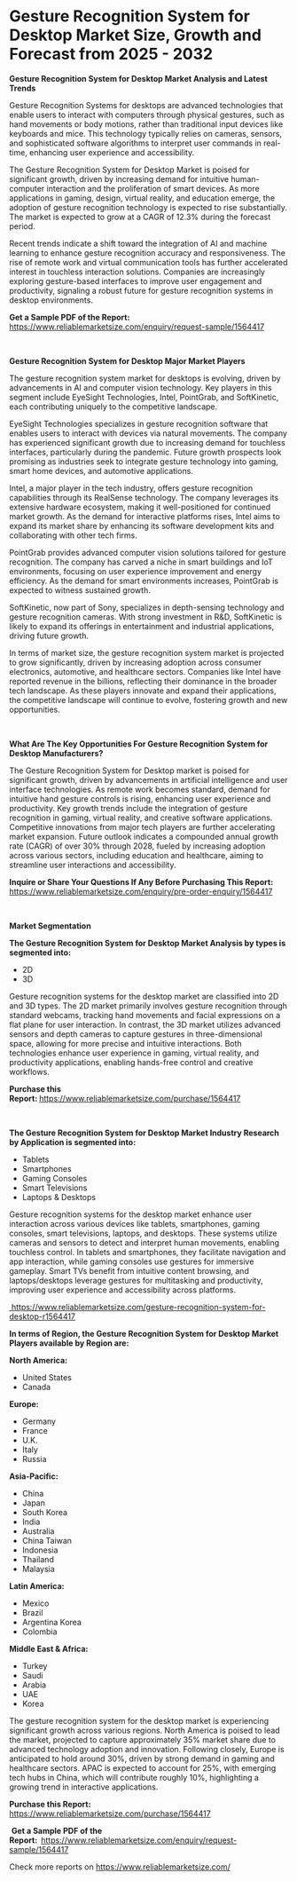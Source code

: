 <p><h1>Gesture Recognition System for Desktop Market Size, Growth and Forecast from 2025 - 2032</h1></p><p><strong>Gesture Recognition System for Desktop Market Analysis and Latest Trends</strong></p>
<p><p>Gesture Recognition Systems for desktops are advanced technologies that enable users to interact with computers through physical gestures, such as hand movements or body motions, rather than traditional input devices like keyboards and mice. This technology typically relies on cameras, sensors, and sophisticated software algorithms to interpret user commands in real-time, enhancing user experience and accessibility.</p><p>The Gesture Recognition System for Desktop Market is poised for significant growth, driven by increasing demand for intuitive human-computer interaction and the proliferation of smart devices. As more applications in gaming, design, virtual reality, and education emerge, the adoption of gesture recognition technology is expected to rise substantially. The market is expected to grow at a CAGR of 12.3% during the forecast period.</p><p>Recent trends indicate a shift toward the integration of AI and machine learning to enhance gesture recognition accuracy and responsiveness. The rise of remote work and virtual communication tools has further accelerated interest in touchless interaction solutions. Companies are increasingly exploring gesture-based interfaces to improve user engagement and productivity, signaling a robust future for gesture recognition systems in desktop environments.</p></p>
<p><strong>Get a Sample PDF of the Report:&nbsp;</strong> <a href="https://www.reliablemarketsize.com/enquiry/request-sample/1564417?utm_campaign=2889&utm_medium=2&utm_source=Github&utm_content=ia&utm_term=11042025&utm_id=gesture-recognition-system-for-desktop">https://www.reliablemarketsize.com/enquiry/request-sample/1564417</a></p>
<p>&nbsp;</p>
<p><strong>Gesture Recognition System for Desktop Major Market Players</strong></p>
<p><p>The gesture recognition system market for desktops is evolving, driven by advancements in AI and computer vision technology. Key players in this segment include EyeSight Technologies, Intel, PointGrab, and SoftKinetic, each contributing uniquely to the competitive landscape.</p><p>EyeSight Technologies specializes in gesture recognition software that enables users to interact with devices via natural movements. The company has experienced significant growth due to increasing demand for touchless interfaces, particularly during the pandemic. Future growth prospects look promising as industries seek to integrate gesture technology into gaming, smart home devices, and automotive applications.</p><p>Intel, a major player in the tech industry, offers gesture recognition capabilities through its RealSense technology. The company leverages its extensive hardware ecosystem, making it well-positioned for continued market growth. As the demand for interactive platforms rises, Intel aims to expand its market share by enhancing its software development kits and collaborating with other tech firms.</p><p>PointGrab provides advanced computer vision solutions tailored for gesture recognition. The company has carved a niche in smart buildings and IoT environments, focusing on user experience improvement and energy efficiency. As the demand for smart environments increases, PointGrab is expected to witness sustained growth.</p><p>SoftKinetic, now part of Sony, specializes in depth-sensing technology and gesture recognition cameras. With strong investment in R&D, SoftKinetic is likely to expand its offerings in entertainment and industrial applications, driving future growth.</p><p>In terms of market size, the gesture recognition system market is projected to grow significantly, driven by increasing adoption across consumer electronics, automotive, and healthcare sectors. Companies like Intel have reported revenue in the billions, reflecting their dominance in the broader tech landscape. As these players innovate and expand their applications, the competitive landscape will continue to evolve, fostering growth and new opportunities.</p></p>
<p>&nbsp;</p>
<p><strong>What Are The Key Opportunities For Gesture Recognition System for Desktop Manufacturers?</strong></p>
<p><p>The Gesture Recognition System for Desktop market is poised for significant growth, driven by advancements in artificial intelligence and user interface technologies. As remote work becomes standard, demand for intuitive hand gesture controls is rising, enhancing user experience and productivity. Key growth trends include the integration of gesture recognition in gaming, virtual reality, and creative software applications. Competitive innovations from major tech players are further accelerating market expansion. Future outlook indicates a compounded annual growth rate (CAGR) of over 30% through 2028, fueled by increasing adoption across various sectors, including education and healthcare, aiming to streamline user interactions and accessibility.</p></p>
<p><strong>Inquire or Share Your Questions If Any Before Purchasing This Report:</strong> <a href="https://www.reliablemarketsize.com/enquiry/pre-order-enquiry/1564417?utm_campaign=2889&utm_medium=2&utm_source=Github&utm_content=ia&utm_term=11042025&utm_id=gesture-recognition-system-for-desktop">https://www.reliablemarketsize.com/enquiry/pre-order-enquiry/1564417</a></p>
<p>&nbsp;</p>
<p><strong>Market Segmentation</strong></p>
<p><strong>The Gesture Recognition System for Desktop Market Analysis by types is segmented into:</strong></p>
<p><ul><li>2D</li><li>3D</li></ul></p>
<p><p>Gesture recognition systems for the desktop market are classified into 2D and 3D types. The 2D market primarily involves gesture recognition through standard webcams, tracking hand movements and facial expressions on a flat plane for user interaction. In contrast, the 3D market utilizes advanced sensors and depth cameras to capture gestures in three-dimensional space, allowing for more precise and intuitive interactions. Both technologies enhance user experience in gaming, virtual reality, and productivity applications, enabling hands-free control and creative workflows.</p></p>
<p><strong>Purchase this Report:&nbsp;</strong><a href="https://www.reliablemarketsize.com/purchase/1564417?utm_campaign=2889&utm_medium=2&utm_source=Github&utm_content=ia&utm_term=11042025&utm_id=gesture-recognition-system-for-desktop">https://www.reliablemarketsize.com/purchase/1564417</a></p>
<p>&nbsp;</p>
<p><strong>The Gesture Recognition System for Desktop Market Industry Research by Application is segmented into:</strong></p>
<p><ul><li>Tablets</li><li>Smartphones</li><li>Gaming Consoles</li><li>Smart Televisions</li><li>Laptops & Desktops</li></ul></p>
<p><p>Gesture recognition systems for the desktop market enhance user interaction across various devices like tablets, smartphones, gaming consoles, smart televisions, laptops, and desktops. These systems utilize cameras and sensors to detect and interpret human movements, enabling touchless control. In tablets and smartphones, they facilitate navigation and app interaction, while gaming consoles use gestures for immersive gameplay. Smart TVs benefit from intuitive content browsing, and laptops/desktops leverage gestures for multitasking and productivity, improving user experience and accessibility across platforms.</p></p>
<p><a href="https://www.reliablemarketsize.com/gesture-recognition-system-for-desktop-r1564417?utm_campaign=2889&utm_medium=2&utm_source=Github&utm_content=ia&utm_term=11042025&utm_id=gesture-recognition-system-for-desktop">&nbsp;https://www.reliablemarketsize.com/gesture-recognition-system-for-desktop-r1564417</a></p>
<p><strong>In terms of Region, the Gesture Recognition System for Desktop Market Players available by Region are:</strong></p>
<p>
    <p> <strong> North America: </strong>
        <ul>
            <li>United States</li>
            <li>Canada</li>
        </ul>
        </p> 
    <p> <strong> Europe: </strong>
        <ul>
            <li>Germany</li>
            <li>France</li>
            <li>U.K.</li>
            <li>Italy</li>
            <li>Russia</li>
        </ul>
        </p> 
    <p> <strong> Asia-Pacific: </strong>
        <ul>
            <li>China</li>
            <li>Japan</li>
            <li>South Korea</li>
            <li>India</li>
            <li>Australia</li>
            <li>China Taiwan</li>
            <li>Indonesia</li>
            <li>Thailand</li>
            <li>Malaysia</li>
        </ul>
        </p> 
    <p> <strong> Latin America: </strong>
        <ul>
            <li>Mexico</li>
            <li>Brazil</li>
            <li>Argentina Korea</li>
            <li>Colombia</li>
        </ul>
        </p> 
    <p> <strong> Middle East & Africa: </strong>
        <ul>
            <li>Turkey</li>
            <li>Saudi</li>
            <li>Arabia</li>
            <li>UAE</li>
            <li>Korea</li>
        </ul>
    </p>
    </p>
<p><p>The gesture recognition system for the desktop market is experiencing significant growth across various regions. North America is poised to lead the market, projected to capture approximately 35% market share due to advanced technology adoption and innovation. Following closely, Europe is anticipated to hold around 30%, driven by strong demand in gaming and healthcare sectors. APAC is expected to account for 25%, with emerging tech hubs in China, which will contribute roughly 10%, highlighting a growing trend in interactive applications.</p></p>
<p><strong>Purchase this Report: </strong><a href="https://www.reliablemarketsize.com/purchase/1564417?utm_campaign=2889&utm_medium=2&utm_source=Github&utm_content=ia&utm_term=11042025&utm_id=gesture-recognition-system-for-desktop">https://www.reliablemarketsize.com/purchase/1564417</a></p>
<p>&nbsp;<strong>Get a Sample PDF of the Report:&nbsp;&nbsp;</strong><a href="https://www.reliablemarketsize.com/enquiry/request-sample/1564417?utm_campaign=2889&utm_medium=2&utm_source=Github&utm_content=ia&utm_term=11042025&utm_id=gesture-recognition-system-for-desktop">https://www.reliablemarketsize.com/enquiry/request-sample/1564417</a></p>
<p><strong></strong></p>
<p>Check more reports on <a href="https://www.reliablemarketsize.com/?utm_campaign=2889&utm_medium=2&utm_source=Github&utm_content=ia&utm_term=11042025&utm_id=gesture-recognition-system-for-desktop">https://www.reliablemarketsize.com/</a></p>